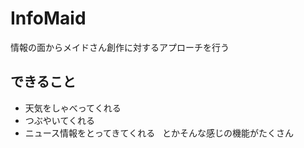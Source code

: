 # InfoMaid
情報の面からメイドさん創作に対するアプローチを行う

## できること
* 天気をしゃべってくれる  
* つぶやいてくれる  
* ニュース情報をとってきてくれる  
とかそんな感じの機能がたくさん
